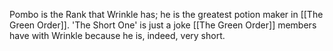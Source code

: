 Pombo is the Rank that Wrinkle has; he is the greatest potion maker in [[The Green Order]]. 'The Short One' is just a joke [[The Green Order]] members have with Wrinkle because he is, indeed, very short. 